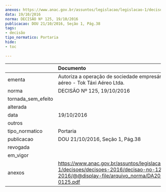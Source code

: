 ```yaml
---
anexos: https://www.anac.gov.br/assuntos/legislacao/legislacao-1/decisoes/decisoes-2016/decisao-no-125-19-10-2016/@@display-file/arquivo_norma/DA2016-0125.pdf
data: 19/10/2016
norma: DECISÃO Nº 125, 19/10/2016
publicacao: DOU 21/10/2016, Seção 1, Pág.38
tags:
- decisão
tipo_normatico: Portaria
hide: 
- toc 
 
---
```


|                    | Documento                                                                                                                                              |
|:-------------------|:-------------------------------------------------------------------------------------------------------------------------------------------------------|
| ementa             | Autoriza a operação de sociedade empresária de táxi aéreo - Tok Táxi Aéreo Ltda.                                                                       |
| norma              | DECISÃO Nº 125, 19/10/2016                                                                                                                             |
| tornada_sem_efeito |                                                                                                                                                        |
| alterada           |                                                                                                                                                        |
| data               | 19/10/2016                                                                                                                                             |
| outros             |                                                                                                                                                        |
| tipo_normatico     | Portaria                                                                                                                                               |
| publicacao         | DOU 21/10/2016, Seção 1, Pág.38                                                                                                                        |
| revogada           |                                                                                                                                                        |
| em_vigor           |                                                                                                                                                        |
| anexos             | https://www.anac.gov.br/assuntos/legislacao/legislacao-1/decisoes/decisoes-2016/decisao-no-125-19-10-2016/@@display-file/arquivo_norma/DA2016-0125.pdf |
